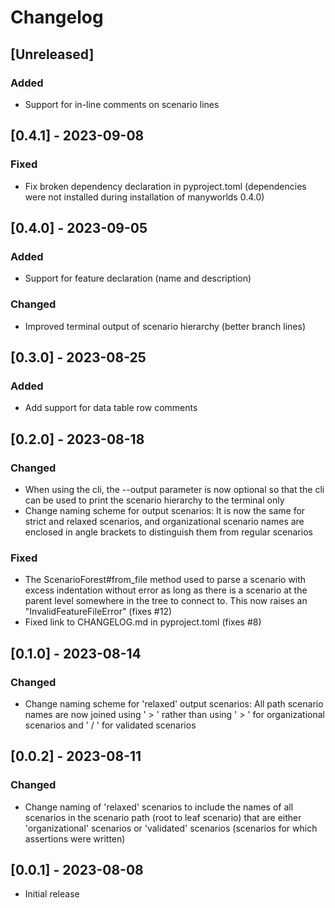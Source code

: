 # Changelog

## [Unreleased]

### Added

- Support for in-line comments on scenario lines

## [0.4.1] - 2023-09-08

### Fixed

- Fix broken dependency declaration in pyproject.toml (dependencies were not installed during installation of manyworlds 0.4.0)

## [0.4.0] - 2023-09-05

### Added

- Support for feature declaration (name and description)

### Changed

- Improved terminal output of scenario hierarchy (better branch lines)

## [0.3.0] - 2023-08-25

### Added

- Add support for data table row comments

## [0.2.0] - 2023-08-18

### Changed

- When using the cli, the --output parameter is now optional so that the cli can be used to print the scenario hierarchy to the terminal only
- Change naming scheme for output scenarios: It is now the same for strict and relaxed scenarios, and organizational scenario names are enclosed in angle brackets to distinguish them from regular scenarios

### Fixed

- The ScenarioForest#from_file method used to parse a scenario with excess indentation without error as long as there is a scenario at the parent level somewhere in the tree to connect to. This now raises an "InvalidFeatureFileError" (fixes #12)
- Fixed link to CHANGELOG.md in pyproject.toml (fixes #8)

## [0.1.0] - 2023-08-14

### Changed

- Change naming scheme for 'relaxed' output scenarios: All path scenario names are now joined using ' > ' rather than using ' > ' for organizational scenarios and ' / ' for validated scenarios

## [0.0.2] - 2023-08-11

### Changed

- Change naming of 'relaxed' scenarios to include the names of all scenarios in the scenario path (root to leaf scenario) that are either 'organizational' scenarios or 'validated' scenarios (scenarios for which assertions were written)

## [0.0.1] - 2023-08-08

- Initial release
